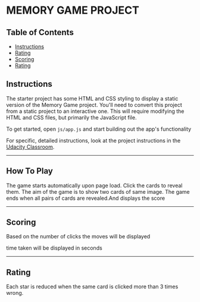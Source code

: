 # MEMORY GAME PROJECT

## Table of Contents

* [Instructions](#instructions)
* [Rating](#rating)
* [Scoring](#scoring)
* [Rating](#rating)

## Instructions

The starter project has some HTML and CSS styling to display a static version of the Memory Game project. You'll need to convert this project from a static project to an interactive one. This will require modifying the HTML and CSS files, but primarily the JavaScript file.

To get started, open `js/app.js` and start building out the app's functionality

For specific, detailed instructions, look at the project instructions in the [Udacity Classroom](https://classroom.udacity.com/me).

-----------------------------------------------------------------------------------------------------

## How To Play

The game starts automatically upon page load. Click the cards to reveal them. The aim of the game is to show two cards of same image. The game ends when all pairs of cards are revealed.And displays the score

------------------------------------------------------------------------------------------------------

## Scoring

Based on the number of clicks the moves will be displayed

time taken will be displayed in seconds

-----------------------------------------------------------------------------------------------------

## Rating

Each star is reduced when the same card is clicked more than 3 times wrong.




